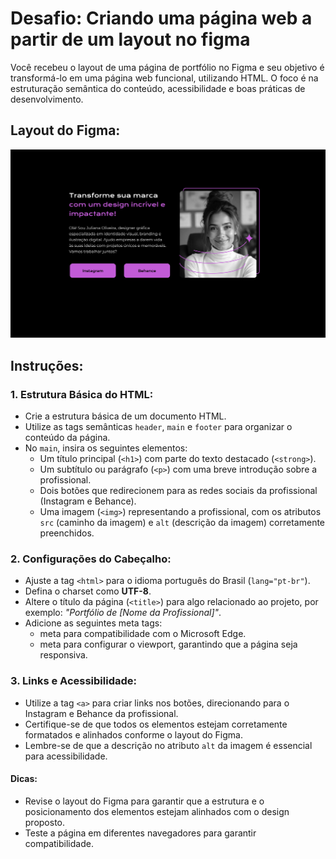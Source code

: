 # Desafio: Criando uma página web a partir de um layout no figma

Você recebeu o layout de uma página de portfólio no Figma e seu objetivo é transformá-lo em uma página web funcional, utilizando HTML. O foco é na estruturação semântica do conteúdo, acessibilidade e boas práticas de desenvolvimento.

## Layout do Figma:
![Layout proposto para o portfólio](./assets/modelo-figma.png)


## Instruções:

### 1. Estrutura Básica do HTML:
- Crie a estrutura básica de um documento HTML.
- Utilize as tags semânticas `header`, `main` e `footer` para organizar o conteúdo da página.
- No `main`, insira os seguintes elementos:
	- Um título principal (`<h1>`) com parte do texto destacado (`<strong>`).
	- Um subtítulo ou parágrafo (`<p>`) com uma breve introdução sobre a profissional.
	- Dois botões que redirecionem para as redes sociais da profissional (Instagram e Behance).
	- Uma imagem (`<img>`) representando a profissional, com os atributos `src` (caminho da imagem) e `alt` (descrição da imagem) corretamente preenchidos.
	
### 2. Configurações do Cabeçalho:
- Ajuste a tag `<html>` para o idioma português do Brasil (`lang="pt-br"`).
- Defina o charset como **UTF-8**.
- Altere o título da página (`<title>`) para algo relacionado ao projeto, por exemplo: _"Portfólio de [Nome da Profissional]"_.
- Adicione as seguintes meta tags:
	- meta para compatibilidade com o Microsoft Edge.
	- meta para configurar o viewport, garantindo que a página seja responsiva.
	
### 3. Links e Acessibilidade:
- Utilize a tag `<a>` para criar links nos botões, direcionando para o Instagram e Behance da profissional.
- Certifique-se de que todos os elementos estejam corretamente formatados e alinhados conforme o layout do Figma.
- Lembre-se de que a descrição no atributo `alt` da imagem é essencial para acessibilidade.

#### Dicas:
- Revise o layout do Figma para garantir que a estrutura e o posicionamento dos elementos estejam alinhados com o design proposto.
- Teste a página em diferentes navegadores para garantir compatibilidade.